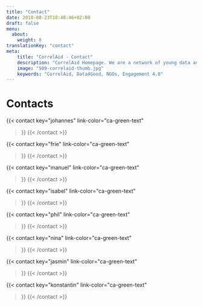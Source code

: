 ```yaml
---
title: "Contact"
date: 2018-08-23T10:48:46+02:00
draft: false
menu:
  about:
    weight: 8
translationKey: "contact"
meta:
    title: "CorrelAid - Contact"
    description: "CorrelAid Homepage. We are a network of young data analysts that wants to change the world with a more inclusive, integrated and innovative approach to data analysis."
    image: "509-correlaid-thumb.jpg"
    keywords: "CorrelAid, Data4Good, NGOs, Engagement 4.0"
---
```


# Contacts
{{< contact
    key="johannes"
    link-color="ca-green-text"
>}}
{{< /contact >}}


{{< contact
    key="frie"
    link-color="ca-green-text"
>}}
{{< /contact >}}


{{< contact
    key="manuel"
    link-color="ca-green-text"
>}}
{{< /contact >}}


{{< contact
    key="isabel"
    link-color="ca-green-text"
>}}
{{< /contact >}}

 
{{< contact
    key="phil"
    link-color="ca-green-text"
>}}
{{< /contact >}}


{{< contact
    key="nina"
    link-color="ca-green-text"
>}}
{{< /contact >}}


{{< contact
    key="jasmin"
    link-color="ca-green-text"
>}}
{{< /contact >}}


{{< contact
    key="konstantin"
    link-color="ca-green-text"
>}}
{{< /contact >}}
